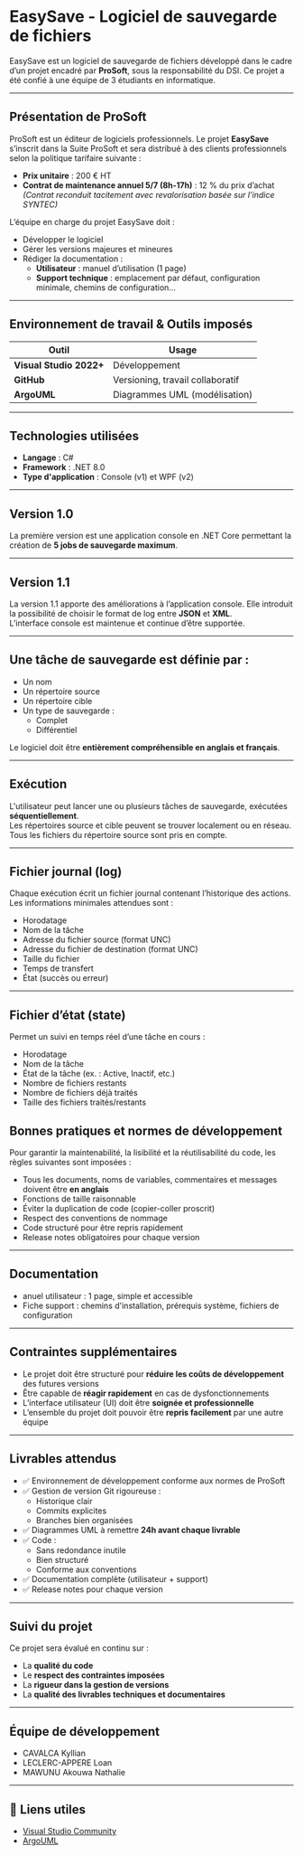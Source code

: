 #  EasySave - Logiciel de sauvegarde de fichiers

EasySave est un logiciel de sauvegarde de fichiers développé dans le cadre d’un projet encadré par **ProSoft**, sous la responsabilité du DSI. Ce projet a été confié à une équipe de 3 étudiants en informatique.

---

## Présentation de ProSoft

ProSoft est un éditeur de logiciels professionnels. Le projet **EasySave** s’inscrit dans la Suite ProSoft et sera distribué à des clients professionnels selon la politique tarifaire suivante :

- **Prix unitaire** : 200 € HT  
- **Contrat de maintenance annuel 5/7 (8h-17h)** : 12 % du prix d’achat  
  _(Contrat reconduit tacitement avec revalorisation basée sur l’indice SYNTEC)_

L’équipe en charge du projet EasySave doit :

- Développer le logiciel
- Gérer les versions majeures et mineures
- Rédiger la documentation :
  - **Utilisateur** : manuel d’utilisation (1 page)
  - **Support technique** : emplacement par défaut, configuration minimale, chemins de configuration…

---

## Environnement de travail & Outils imposés

| Outil                  | Usage                                    |
|------------------------|------------------------------------------|
| **Visual Studio 2022+**| Développement                           |
| **GitHub**             | Versioning, travail collaboratif         |
| **ArgoUML**            | Diagrammes UML (modélisation)            |


---

## Technologies utilisées

- **Langage** : C#  
- **Framework** : .NET 8.0  
- **Type d'application** : Console (v1) et WPF (v2)

---
## Version 1.0

La première version est une application console en .NET Core permettant la création de **5 jobs de sauvegarde maximum**.

---

## Version 1.1

La version 1.1 apporte des améliorations à l’application console. Elle introduit la possibilité de choisir le format de log entre **JSON** et **XML**.  
L’interface console est maintenue et continue d’être supportée.

---

## Une tâche de sauvegarde est définie par :

- Un nom
- Un répertoire source
- Un répertoire cible
- Un type de sauvegarde :  
  - Complet  
  - Différentiel

Le logiciel doit être **entièrement compréhensible en anglais et français**.

---

## Exécution

L'utilisateur peut lancer une ou plusieurs tâches de sauvegarde, exécutées **séquentiellement**.  
Les répertoires source et cible peuvent se trouver localement ou en réseau.  
Tous les fichiers du répertoire source sont pris en compte.

---

## Fichier journal (log)

Chaque exécution écrit un fichier journal contenant l’historique des actions. Les informations minimales attendues sont :

- Horodatage  
- Nom de la tâche  
- Adresse du fichier source (format UNC)  
- Adresse du fichier de destination (format UNC)  
- Taille du fichier  
- Temps de transfert  
- État (succès ou erreur)

---

## Fichier d’état (state)

Permet un suivi en temps réel d’une tâche en cours :

- Horodatage  
- Nom de la tâche  
- État de la tâche (ex. : Active, Inactif, etc.)  
- Nombre de fichiers restants  
- Nombre de fichiers déjà traités  
- Taille des fichiers traités/restants  



## Bonnes pratiques et normes de développement

Pour garantir la maintenabilité, la lisibilité et la réutilisabilité du code, les règles suivantes sont imposées :

- Tous les documents, noms de variables, commentaires et messages doivent être **en anglais**
- Fonctions de taille raisonnable
- Éviter la duplication de code (copier-coller proscrit)
- Respect des conventions de nommage
- Code structuré pour être repris rapidement
- Release notes obligatoires pour chaque version

---

## Documentation

- anuel utilisateur : 1 page, simple et accessible
- Fiche support : chemins d'installation, prérequis système, fichiers de configuration

---

## Contraintes supplémentaires

- Le projet doit être structuré pour **réduire les coûts de développement** des futures versions
- Être capable de **réagir rapidement** en cas de dysfonctionnements
- L’interface utilisateur (UI) doit être **soignée et professionnelle**
- L’ensemble du projet doit pouvoir être **repris facilement** par une autre équipe

---

##  Livrables attendus

- ✅ Environnement de développement conforme aux normes de ProSoft
- ✅ Gestion de version Git rigoureuse :
  - Historique clair
  - Commits explicites
  - Branches bien organisées
- ✅ Diagrammes UML à remettre **24h avant chaque livrable**
- ✅ Code :
  - Sans redondance inutile
  - Bien structuré
  - Conforme aux conventions
- ✅ Documentation complète (utilisateur + support)
- ✅ Release notes pour chaque version

---

## Suivi du projet

Ce projet sera évalué en continu sur :

- La **qualité du code**
- Le **respect des contraintes imposées**
- La **rigueur dans la gestion de versions**
- La **qualité des livrables techniques et documentaires**

---

## Équipe de développement

- CAVALCA Kyllian 
- LECLERC-APPERE Loan 
- MAWUNU Akouwa Nathalie 

---

## 🔗 Liens utiles

- [Visual Studio Community](https://visualstudio.microsoft.com/fr/vs/)
- [ArgoUML](http://argouml.tigris.org/)
